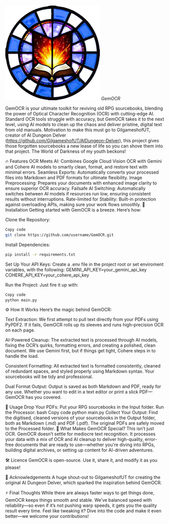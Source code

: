 ![GemOCR](./image.png)
*GemOCR*

GemOCR is your ultimate toolkit for reviving old RPG sourcebooks, blending the power of Optical Character Recognition (OCR) with cutting-edge AI. Standard OCR tools struggle with accuracy, but GemOCR takes it to the next level, using AI models to clean up the chaos and deliver pristine, digital text from old manuals. Motivation to make this must go to GilgameshofUT, creator of AI Dungeon Delver (https://github.com/GilgameshofUT/AIDungeon-Delver), this project gives those forgotten sourcebooks a new lease of life so you can shove them into that project.  The World of Darkness of my youth beckons!  

🔥 Features
OCR Meets AI: Combines Google Cloud Vision OCR with Gemini and Cohere AI models to smartly clean, format, and restore text with minimal errors.
Seamless Exports: Automatically converts your processed files into Markdown and PDF formats for ultimate flexibility.
Image Preprocessing: Prepares your documents with enhanced image clarity to ensure superior OCR accuracy.
Failsafe AI Switching: Automatically switches between AI models if resources run low, ensuring consistent results without interruptions.
Rate-limited for Stability: Built-in protection against overloading APIs, making sure your work flows smoothly.
🚀 Installation
Getting started with GemOCR is a breeze. Here’s how:

Clone the Repository:

```bash
Copy code
git clone https://github.com/username/GemOCR.git
```

Install Dependencies:

```bash
pip install -r requirements.txt
```
Set Up Your API Keys: Create a .env file in the project root or set enviroment variables, with the following:
GEMINI_API_KEY=your_gemini_api_key
COHERE_API_KEY=your_cohere_api_key


Run the Project: Just fire it up with:

```bash
Copy code
python main.py
```

⚙️ How It Works
Here’s the magic behind GemOCR:

Text Extraction: We first attempt to pull text directly from your PDFs using PyPDF2. If it fails, GemOCR rolls up its sleeves and runs high-precision OCR on each page.

AI-Powered Cleanup: The extracted text is processed through AI models, fixing the OCR’s quirks, formatting errors, and creating a polished, clean document. We use Gemini first, but if things get tight, Cohere steps in to handle the load.

Consistent Formatting: All extracted text is formatted consistently, cleaned of redundant spaces, and styled properly using Markdown syntax. Your sourcebooks will be tidy and professional.

Dual Format Output: Output is saved as both Markdown and PDF, ready for any use. Whether you want to edit in a text editor or print a slick PDF—GemOCR has you covered.

📂 Usage
Drop Your PDFs: Put your RPG sourcebooks in the Input folder.
Run the Processor:
bash
Copy code
python main.py
Collect Your Output: Find the digitised, cleaned versions of your sourcebooks in the Output folder, both as Markdown (.md) and PDF (.pdf). The original PDFs are safely moved to the Processed folder.
🔮 What Makes GemOCR Special?
This isn’t just OCR. GemOCR doesn’t settle for mediocre text recognition. It processes your data with a mix of OCR and AI cleanup to deliver high-quality, error-free documents that are ready to use—whether you're diving into RPGs, building digital archives, or setting up content for AI-driven adventures.

🛠️ Licence
GemOCR is open-source. Use it, share it, and modify it as you please!

🧠 Acknowledgements
A huge shout-out to GilgameshofUT for creating the original AI Dungeon Delver, which sparked the inspiration behind GemOCR.

⚡ Final Thoughts
While there are always faster ways to get things done, GemOCR keeps things smooth and stable. We’ve balanced speed with reliability—so even if it’s not pushing warp speeds, it gets you the quality result every time. Feel like tweaking it? Dive into the code and make it even better—we welcome your contributions!
